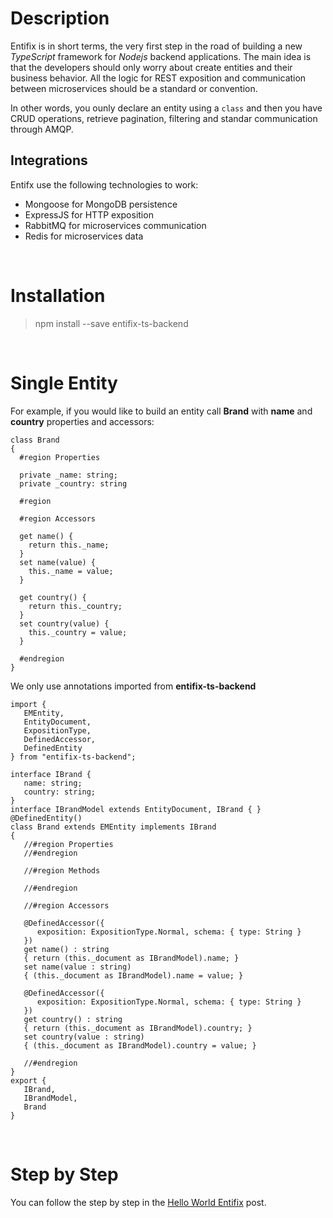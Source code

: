 # Description

Entifix is in short terms, the very first step in the road of building a new *TypeScript* framework for *Nodejs* backend applications. The main idea is that the developers should only worry about create entities and their business behavior. All the logic for REST exposition and communication between microservices should be a standard or convention.

In other words, you ounly declare an entity using a ```class``` and then you have CRUD operations, retrieve pagination, filtering and standar communication through AMQP.

## Integrations

Entifx use the following technologies to work:

- Mongoose for MongoDB persistence
- ExpressJS for HTTP exposition
- RabbitMQ for microservices communication
- Redis for microservices data

<br/>

# Installation

> npm install --save entifix-ts-backend

<br/>

# Single Entity

For example, if you would like to build an entity call **Brand** with  **name** and **country** properties and accessors:

```
class Brand
{
  #region Properties

  private _name: string;
  private _country: string

  #region

  #region Accessors

  get name() {
    return this._name;
  }
  set name(value) {
    this._name = value;
  }

  get country() {
    return this._country;
  }
  set country(value) {
    this._country = value;
  }

  #endregion
}
```
We only use annotations imported from **entifix-ts-backend**

```
import {
   EMEntity,
   EntityDocument,
   ExpositionType,
   DefinedAccessor,
   DefinedEntity
} from "entifix-ts-backend";

interface IBrand {
   name: string;
   country: string;
}
interface IBrandModel extends EntityDocument, IBrand { }
@DefinedEntity()
class Brand extends EMEntity implements IBrand
{
   //#region Properties
   //#endregion

   //#region Methods

   //#endregion

   //#region Accessors

   @DefinedAccessor({
      exposition: ExpositionType.Normal, schema: { type: String }
   })
   get name() : string
   { return (this._document as IBrandModel).name; }
   set name(value : string)
   { (this._document as IBrandModel).name = value; }

   @DefinedAccessor({
      exposition: ExpositionType.Normal, schema: { type: String }
   })
   get country() : string
   { return (this._document as IBrandModel).country; }
   set country(value : string)
   { (this._document as IBrandModel).country = value; }

   //#endregion
}
export {
   IBrand,
   IBrandModel,
   Brand
}
```

<br/>

# Step by Step

You can follow the step by step in the [Hello World Entifix](https://medium.com/the-innovation/the-first-entifix-application-4bda3776950f) post.



